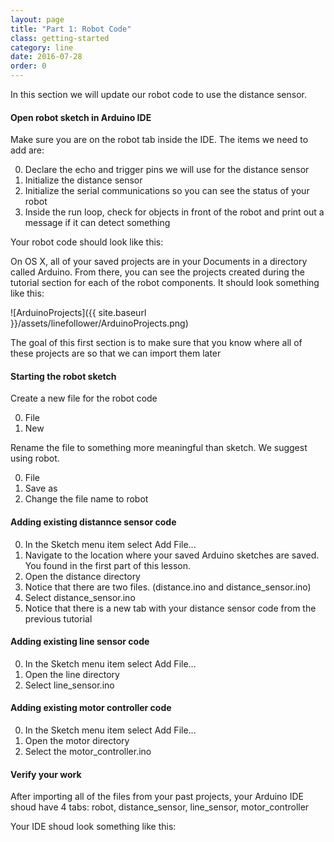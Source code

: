 ```yaml
---
layout: page
title: "Part 1: Robot Code"
class: getting-started
category: line
date: 2016-07-28
order: 0
---
```


In this section we will update our robot code to use the distance
sensor.

#### Open robot sketch in Arduino IDE

Make sure you are on the robot tab inside the IDE. The items we need to
add are:

0. Declare the echo and trigger pins we will use for the distance sensor
0. Initialize the distance sensor
0. Initialize the serial communications so you can see the status of
your robot
0. Inside the run loop, check for objects in front of the robot and
   print out a message if it can detect something


Your robot code should look like this:




On OS X, all of your saved projects are in your Documents in a directory
called Arduino. From there, you can see the projects created during the
tutorial section for each of the robot components. It should look
something like this:

![ArduinoProjects]({{ site.baseurl }}/assets/linefollower/ArduinoProjects.png)

The goal of this first section is to make sure that you know where all
of these projects are so that we can import them later

#### Starting the robot sketch
Create a new file for the robot code

0. File
0. New

Rename the file to something more meaningful than sketch. We suggest using robot.

0. File
0. Save as
0. Change the file name to robot

#### Adding existing distannce sensor code
0. In the Sketch menu item select Add File...
0. Navigate to the location where your saved Arduino sketches are saved. You found in the first part of this lesson.
0. Open the distance directory
0. Notice that there are two files. (distance.ino and distance_sensor.ino)
0. Select distance_sensor.ino
0. Notice that there is a new tab with your distance sensor code from
the previous tutorial

#### Adding existing line sensor code
0. In the Sketch menu item select Add File...
0. Open the line directory
0. Select line_sensor.ino

#### Adding existing motor controller code
0. In the Sketch menu item select Add File...
0. Open the motor directory
0. Select the motor_controller.ino

#### Verify your work
After importing all of the files from your past projects, your Arduino
IDE shoud have 4 tabs: robot, distance_sensor, line_sensor,
motor_controller

Your IDE shoud look something like this:

<script src="https://gist.github.com/dennisburton/67b5fedb6566300d536028d3fe23acd8.js"></script>


